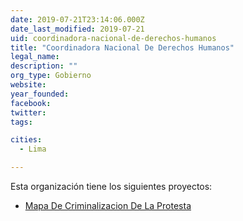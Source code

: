 ```yaml
---
date: 2019-07-21T23:14:06.000Z
date_last_modified: 2019-07-21
uid: coordinadora-nacional-de-derechos-humanos
title: "Coordinadora Nacional De Derechos Humanos"
legal_name: 
description: ""
org_type: Gobierno
website: 
year_founded: 
facebook: 
twitter: 
tags:

cities: 
  - Lima

---
```


Esta organización tiene los siguientes proyectos:

- [Mapa De Criminalizacion De La Protesta](/proyectos/mapa-de-criminalizacion-de-la-protesta)
